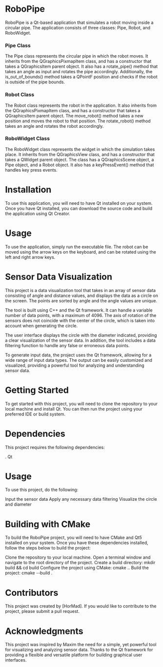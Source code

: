 

# RoboPipe

RoboPipe is a Qt-based application that simulates a robot moving inside a circular pipe. The application consists of three classes: Pipe, Robot, and RoboWidget.

### Pipe Class
The Pipe class represents the circular pipe in which the robot moves. It inherits from the QGraphicsPixmapItem class, and has a constructor that takes a QGraphicsItem parent object. It also has a rotate_pipe() method that takes an angle as input and rotates the pipe accordingly. Additionally, the is_out_of_bounds() method takes a QPointF position and checks if the robot is outside of the pipe bounds.

### Robot Class
The Robot class represents the robot in the application. It also inherits from the QGraphicsPixmapItem class, and has a constructor that takes a QGraphicsItem parent object. The move_robot() method takes a new position and moves the robot to that position. The rotate_robot() method takes an angle and rotates the robot accordingly.

### RoboWidget Class
The RoboWidget class represents the widget in which the simulation takes place. It inherits from the QGraphicsView class, and has a constructor that takes a QWidget parent object. The class has a QGraphicsScene object, a Pipe object, and a Robot object. It also has a keyPressEvent() method that handles key press events.

# Installation
To use this application, you will need to have Qt installed on your system. Once you have Qt installed, you can download the source code and build the application using Qt Creator.

# Usage
To use the application, simply run the executable file. The robot can be moved using the arrow keys on the keyboard, and can be rotated using the left and right arrow keys.


# Sensor Data Visualization
This project is a data visualization tool that takes in an array of sensor data consisting of angle and distance values, and displays the data as a circle on the screen. The points are sorted by angle and the angle values are unique.

The tool is built using C++ and the Qt framework. It can handle a variable number of data points, with a maximum of 4096. The axis of rotation of the sensors does not coincide with the center of the circle, which is taken into account when generating the circle.

The user interface displays the circle with the diameter indicated, providing a clear visualization of the sensor data. In addition, the tool includes a data filtering function to handle any false or erroneous data points.

To generate input data, the project uses the Qt framework, allowing for a wide range of input data types. The output can be easily customized and visualized, providing a powerful tool for analyzing and understanding sensor data.

# Getting Started
To get started with this project, you will need to clone the repository to your local machine and install Qt. You can then run the project using your preferred IDE or build system.

# Dependencies
This project requires the following dependencies:

. Qt

# Usage
To use this project, do the following:

Input the sensor data
Apply any necessary data filtering
Visualize the circle and diameter

# Building with CMake
To build the RoboPipe project, you will need to have CMake and Qt5 installed on your system. Once you have these dependencies installed, follow the steps below to build the project:

Clone the repository to your local machine.
Open a terminal window and navigate to the root directory of the project.
Create a build directory: mkdir build && cd build
Configure the project using CMake: cmake ..
Build the project: cmake --build .

# Contributors
This project was created by [HorMad]. If you would like to contribute to the project, please submit a pull request.

# Acknowledgments
This project was inspired by Maxim the need for a simple, yet powerful tool for visualizing and analyzing sensor data. Thanks to the Qt framework for providing a flexible and versatile platform for building graphical user interfaces.
